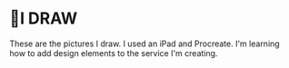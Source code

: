 # 🎨I DRAW
These are the pictures I draw. I used an iPad and Procreate. I'm learning how to add design elements to the service I'm creating.
